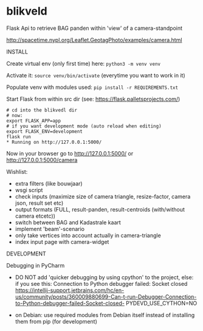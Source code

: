 # blikveld
Flask Api to retrieve BAG panden within 'view' of a camera-standpoint

http://spacetime.nypl.org/Leaflet.GeotagPhoto/examples/camera.html

INSTALL

Create virtual env (only first time) here: ``python3 -m venv venv``

Activate it: ``source venv/bin/activate`` (everytime you want to work in it)

Populate venv with modules used: ``pip install -r REQUIREMENTS.txt``

Start Flask from within src dir (see: https://flask.palletsprojects.com/)

```
# cd into the blikvedl dir
# now:
export FLASK_APP=app
# if you want development mode (auto reload when editing)
export FLASK_ENV=development  
flask run
* Running on http://127.0.0.1:5000/
```

Now in your browser go to http://127.0.0.1:5000/ or http://127.0.0.1:5000/camera


Wishlist:

- extra filters (like bouwjaar)
- wsgi script
- check inputs (maximize size of camera triangle, resize-factor, camera json, result set etc)
- output formats (FULL, result-panden, result-centroids (with/without camera etcetc))
- switch between BAG and Kadastrale kaart
- implement 'beam'-scenario
- only take vertices into account actually in camera-triangle
- index input page with camera-widget


DEVELOPMENT

Debugging in PyCharm

- DO NOT add 'quicker debugging by using cpython' to the project, else: 
  if you see this: Connection to Python debugger failed: Socket closed  https://intellij-support.jetbrains.com/hc/en-us/community/posts/360009880699-Can-t-run-Debugger-Connection-to-Python-debugger-failed-Socket-closed-
  PYDEVD_USE_CYTHON=NO
  
- on Debian: use required modules from Debian itself instead of installing them from pip (for development)





